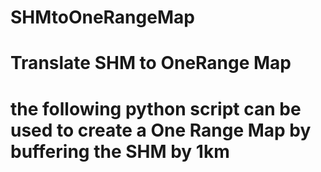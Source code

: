 # SHMtoOneRangeMap
# Translate SHM to OneRange Map
# the following python script can be used to create a One Range Map by buffering the SHM by 1km
